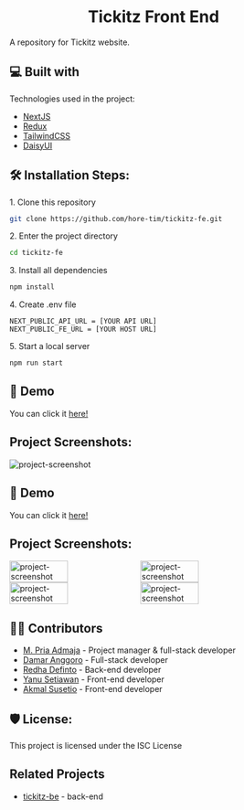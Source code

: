 <h1 id="title" align="center">Tickitz Front End</h1>

A repository for Tickitz website.

<h2>💻 Built with</h2>

Technologies used in the project:

*   [NextJS](https://nextjs.org/)
*   [Redux](https://github.com/reduxjs/redux)
*   [TailwindCSS](https://tailwindcss.com/)
*   [DaisyUI](https://daisyui.com/)

<h2>🛠️ Installation Steps:</h2>

<p>1. Clone this repository</p>

```bash
git clone https://github.com/hore-tim/tickitz-fe.git
```

<p>2. Enter the project directory</p>

```bash
cd tickitz-fe
```

<p>3. Install all dependencies</p>

```bash
npm install
```

<p>4. Create .env file</p>

```env
NEXT_PUBLIC_API_URL = [YOUR API URL]
NEXT_PUBLIC_FE_URL = [YOUR HOST URL]
```

<p>5. Start a local server</p>

```bash
npm run start
```
<h2>🚀 Demo</h2>

You can click it [here!](https://tickitz-id.vercel.app/)

<h2>Project Screenshots:</h2>

<img src="https://user-images.githubusercontent.com/132048856/244252416-07bd5ffe-5e30-416d-80f2-375ad2f3359b.jpg" alt="project-screenshot">

<h2>🚀 Demo</h2>

You can click it [here!](https://tickitz-id.vercel.app/)

<h2>Project Screenshots:</h2>

<div style="display: flex; flex-wrap: wrap; gap: 0.5%;">
  <img src="https://i.imgur.com/Siizxgu.png" alt="project-screenshot" width="45%">
  <img src="https://i.imgur.com/d7tM3Wr.png" alt="project-screenshot" width="45%">
  <img src="https://i.imgur.com/waDIvFk.png" alt="project-screenshot" width="45%">
  <img src="https://i.imgur.com/6OasCr5.png" alt="project-screenshot" width="45%">
</div>

<h2>👨‍💻 Contributors</h2>

*   [M. Pria Admaja](https://github.com/priaadmaja) - Project manager & full-stack developer
*   [Damar Anggoro](https://github.com/marrdamar) - Full-stack developer
*   [Redha Definto](https://github/redhadefinto) - Back-end developer
*   [Yanu Setiawan](https://github.com/yanu-setiawan) - Front-end developer
*   [Akmal Susetio](https://github.com/wyakaga) - Front-end developer

<h2>🛡️ License:</h2>

This project is licensed under the ISC License

<h2>Related Projects</h2>

* [tickitz-be](https://github.com/hore-tim/tickitz-be) - back-end